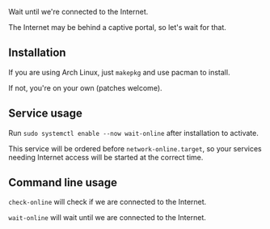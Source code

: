 Wait until we're connected to the Internet.

The Internet may be behind a captive portal, so let's wait for that.

## Installation

If you are using Arch Linux, just `makepkg` and use pacman to install.

If not, you're on your own (patches welcome).

## Service usage

Run `sudo systemctl enable --now wait-online` after installation to activate.

This service will be ordered before `network-online.target`, so your services needing Internet access will be started at the correct time.

## Command line usage

`check-online` will check if we are connected to the Internet.

`wait-online` will wait until we are connected to the Internet.

